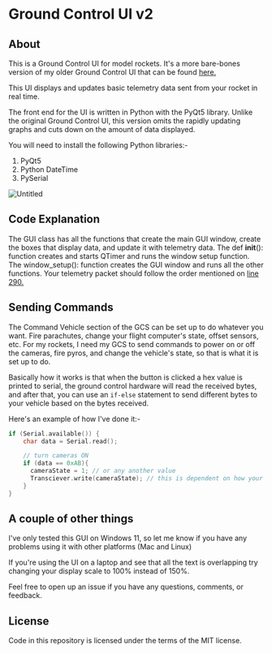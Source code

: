 # Ground Control UI v2
## About
This is a Ground Control UI for model rockets. It's a more bare-bones version of my older Ground Control UI that can be found [here.](https://github.com/abhignay/GroundControlUI)

This UI displays and updates basic telemetry data sent from your rocket in real time.

The front end for the UI is written in Python with the PyQt5 library. Unlike the original Ground Control UI, this version omits the rapidly updating graphs and cuts down on the amount of data displayed.

You will need to install the following Python libraries:-

1) PyQt5
2) Python DateTime
3) PySerial


![Untitled](https://github.com/abhignay/GroundControlUI-v2/assets/74813604/71295d41-f721-47f7-a188-38b806d96108)

## Code Explanation

The GUI class has all the functions that create the main GUI window, create the boxes that display data, and update it with telemetry data. The def __init__(): function creates and starts QTimer and runs the window setup function. The window_setup(): function creates the GUI window and runs all the other functions. Your telemetry packet should follow the order mentioned on [line 290.](https://github.com/abhignay/GroundControlUI-v2/blob/0521ad3339be119e323aca8ab638086a2fe2d8f6/GCS-v2.py#L290)

## Sending Commands

The Command Vehicle section of the GCS can be set up to do whatever you want. Fire parachutes, change your flight computer's state, offset sensors, etc. For my rockets, I need my GCS to send commands to power on or off the cameras, fire pyros, and change the vehicle's state, so that is what it is set up to do. 

Basically how it works is that when the button is clicked a hex value is printed to serial, the ground control hardware will read the received bytes, and after that, you can use an `if-else` statement to send different bytes to your vehicle based on the bytes received. 

Here's an example of how I've done it:-

```c++
if (Serial.available()) {
    char data = Serial.read();

    // turn cameras ON
    if (data == 0xAB){
      cameraState = 1; // or any another value
      Transciever.write(cameraState); // this is dependent on how your telemetry is set up
    }
}

```


## A couple of other things

I've only tested this GUI on Windows 11, so let me know if you have any problems using it with other platforms (Mac and Linux)

If you're using the UI on a laptop and see that all the text is overlapping try changing your display scale to 100% instead of 150%.

Feel free to open up an issue if you have any questions, comments, or feedback.

## License

Code in this repository is licensed under the terms of the MIT license.
